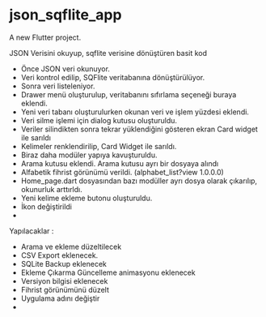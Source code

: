 # json_sqflite_app

A new Flutter project.

JSON Verisini okuyup, sqflite verisine dönüştüren basit kod

- Önce JSON veri okunuyor.
- Veri kontrol edilip, SQFlite veritabanına dönüştürülüyor.
- Sonra veri listeleniyor.
- Drawer menü oluşturulup, veritabanını sıfırlama seçeneği buraya eklendi.
- Yeni veri tabanı oluşturulurken okunan veri ve işlem yüzdesi eklendi.
- Veri silme işlemi için dialog kutusu oluşturuldu.
- Veriler silindikten sonra tekrar yüklendiğini gösteren ekran Card widget ile sarıldı
- Kelimeler renklendirilip, Card Widget ile sarıldı.
- Biraz daha modüler yapıya kavuşturuldu.
- Arama kutusu eklendi. Arama kutusu ayrı bir dosyaya alındı
- Alfabetik fihrist görünümü verildi. (alphabet_list?view 1.0.0.0)
- Home_page.dart dosyasından bazı modüller ayrı dosya olarak çıkarılıp, okunurluk arttırldı.
- Yeni kelime ekleme butonu oluşturuldu.
- İkon değiştirildi
- 


Yapılacaklar :
- Arama ve ekleme düzeltilecek
- CSV Export eklenecek.
- SQLite Backup eklenecek
- Ekleme Çıkarma Güncelleme animasyonu eklenecek
- Versiyon bilgisi eklenecek
- Fihrist görünümünü düzelt
- Uygulama adını değiştir
- 

